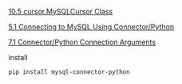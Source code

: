 
[10.5 cursor.MySQLCursor Class](https://dev.mysql.com/doc/connector-python/en/connector-python-api-mysqlcursor.html)

[5.1 Connecting to MySQL Using Connector/Python](https://dev.mysql.com/doc/connector-python/en/connector-python-example-connecting.html)

[7.1 Connector/Python Connection Arguments](https://dev.mysql.com/doc/connector-python/en/connector-python-connectargs.html)

install
```shell
pip install mysql-connector-python
```
